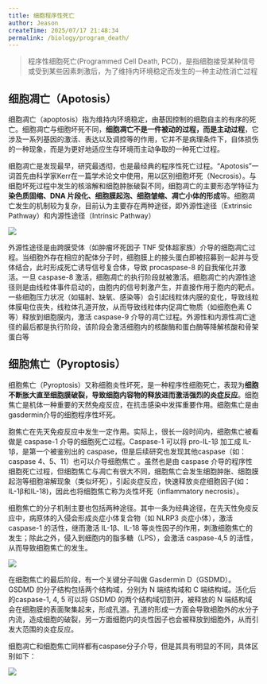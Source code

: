 ```yaml
---
title: 细胞程序性死亡
author: Jeason
createTime: 2025/07/17 21:48:34
permalink: /biology/program_death/
---
```


> 程序性细胞死亡(Programmed Cell Death, PCD)，是指细胞接受某种信号或受到某些因素刺激后，为了维持内环境稳定而发生的一种主动性消亡过程  

## 细胞凋亡（Apotosis）  

细胞凋亡（apoptosis）指为维持内环境稳定，由基因控制的细胞自主的有序的死亡。细胞凋亡与细胞坏死不同，**细胞凋亡不是一件被动的过程，而是主动过程**，它涉及一系列基因的激活、表达以及调控等的作用，它并不是病理条件下，自体损伤的一种现象，而是为更好地适应生存环境而主动争取的一种死亡过程。  

细胞凋亡是发现最早，研究最透彻，也是最经典的程序性死亡过程。“Apotosis”一词首先由科学家Kerr在一篇学术论文中使用，用以区别细胞坏死（Necrosis）。与细胞坏死过程中发生的核溶解和细胞肿胀破裂不同，细胞凋亡的主要形态学特征为**染色质固缩、DNA 片段化、细胞膜起泡、细胞皱缩、凋亡小体的形成**等。细胞凋亡发生的机制较为复杂，目前认为主要存在两种途径，即外源性途径（Extrinsic Pathway）和内源性途径（Intrinsic Pathway）  

![](https://cdn.jsdelivr.net/gh/Moonerss/CDN/paper/program_death/1752760728.png)

外源性途径是由跨膜受体（如肿瘤坏死因子 TNF 受体超家族）介导的细胞凋亡过程。当细胞外存在相应的配体分子时，细胞膜上的接头蛋白即被招募到一起并与受体结合，此时形成死亡诱导信号复合体，导致 procaspase-8 的自我催化并激活。一旦 caspase-8 激活，细胞凋亡的执行阶段就被激活。细胞凋亡的内源性途径则是由线粒体事件启动的，由胞内的信号刺激产生，并直接作用于胞内的靶点。一些细胞压力状况（如辐射、缺氧、感染等）会引起线粒体内膜的变化，导致线粒体膜电位丧失，线粒体孔道开放，从而导致线粒体内促凋亡物质（如细胞色素 C 等）释放到细胞膜内，激活 caspase-9 介导的凋亡过程。外源性和内源性凋亡途径的最后都是执行阶段，该阶段会激活细胞内的核酸酶和蛋白酶等降解核酸和骨架蛋白等  

## 细胞焦亡（Pyroptosis）  

细胞焦亡（Pyroptosis）又称细胞炎性坏死，是一种程序性细胞死亡，表现为**细胞不断胀大直至细胞膜破裂，导致细胞内容物的释放进而激活强烈的炎症反应**。细胞焦亡是机体一种重要的天然免疫反应，在抗击感染中发挥重要作用。细胞焦亡是由gasdermin介导的细胞程序性坏死。  

胞焦亡在先天免疫反应中发生一定作用。实际上，很长一段时间内，细胞焦亡被看做是 caspase-1 介导的细胞死亡过程。Caspase-1 可以将 pro-IL-1β 加工成 IL-1β，是第一个被鉴别出的 caspase，但是后续研究也发现其他caspase（如：caspase 4、5、11）也可以介导细胞焦亡 。虽然也是由 caspase 介导的程序性细胞死亡过程，但细胞焦亡与凋亡有很大不同，细胞焦亡会发生细胞肿胀、细胞膜起泡等细胞溶解现象（类似坏死），引起炎症反应，快速释放炎症细胞因子(如：IL-1β和IL-18)，因此也将细胞焦亡称为炎性坏死（inflammatory necrosis）。  

细胞焦亡的分子机制主要也包括两种途径。其中一条为经典途径，在先天性免疫反应中，病原体的入侵会形成炎症小体复合物（如 NLRP3 炎症小体），激活 caspase-1 的活性，继而激活 IL-1β、IL-18 等炎性因子的作用，刺激细胞焦亡的发生；除此之外，侵入到细胞内的脂多糖（LPS），会激活 caspase-4,5 的活性，从而导致细胞焦亡的发生。  

![](https://cdn.jsdelivr.net/gh/Moonerss/CDN/paper/program_death/1752761706.png)

在细胞焦亡的最后阶段，有一个关键分子叫做 Gasdermin D（GSDMD）。GSDMD 的分子结构包括两个结构域，分别为 N 端结构域和 C 端结构域。活化后的caspase-1, 4, 5 可以将 GSDMD 的两个结构域切割开，被释放的 N 端结构域会在细胞膜的表面聚集起来，形成孔道。孔道的形成一方面会导致细胞外的水分子内流，造成细胞的破裂，另一方面细胞内的炎性因子也会被释放到细胞外，从而引发大范围的炎症反应。  

细胞凋亡和细胞焦亡同样都有caspase分子介导，但是其具有明显的不同，具体区别如下：  

![](https://cdn.jsdelivr.net/gh/Moonerss/CDN/paper/program_death/1752762102.png)  



